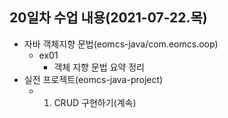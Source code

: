 ## 20일차 수업 내용(2021-07-22.목)

- 자바 객체지향 문법(eomcs-java/com.eomcs.oop)
  - ex01
    - 객체 지향 문법 요약 정리
- 실전 프로젝트(eomcs-java-project)
  - 1. CRUD 구현하기(계속)